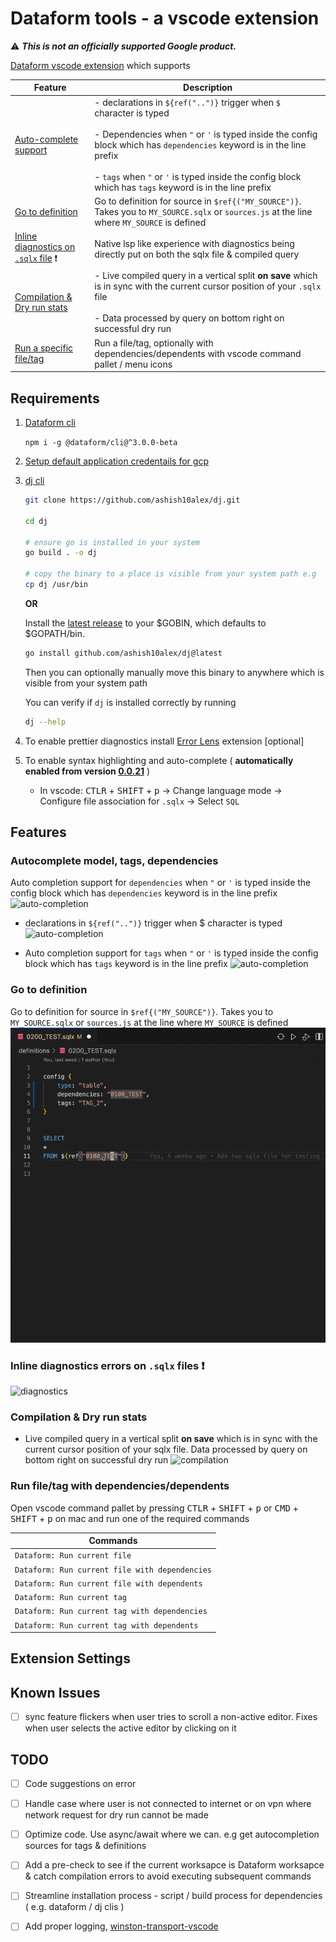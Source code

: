 # Dataform tools - a vscode extension

⚠️ ***This is not an officially supported Google product.***


[Dataform vscode extension](https://marketplace.visualstudio.com/items?itemName=ashishalex.dataform-lsp-vscode) which supports


| Feature | Description |
|---------|-------------|
| [Auto-complete support](#autocomplete) | - declarations in `${ref("..")}` trigger when `$` character is typed <br><br> - Dependencies when `"` or `'` is typed inside the config block which has `dependencies` keyword is in the line prefix <br><br> - `tags` when `"` or `'` is typed inside the config block which has `tags` keyword is in the line prefix |
| [Go to definition](#definition) | Go to definition for source in `$ref{("MY_SOURCE")}`. Takes you to `MY_SOURCE.sqlx` or `sources.js` at the line where `MY_SOURCE` is defined |
| [Inline diagnostics on `.sqlx` file](#diagnostics) ❗ | Native lsp like experience with diagnostics being directly put on both the sqlx file & compiled query |
| [Compilation & Dry run stats](#compilation) | - Live compiled query in a vertical split **on save** which is in sync with the current cursor position of your `.sqlx` file <br><br> - Data processed by query on bottom right on successful dry run |
| [Run a specific file/tag](#filetagruns) | Run a file/tag, optionally with dependencies/dependents with vscode command pallet / menu icons |


## Requirements

1. [Dataform cli](https://cloud.google.com/dataform/docs/use-dataform-cli)

   `npm i -g @dataform/cli@^3.0.0-beta`

2. [Setup default application credentails for gcp](https://cloud.google.com/docs/authentication/provide-credentials-adc)

3. [dj cli](https://github.com/ashish10alex/dj)

   ```bash
   git clone https://github.com/ashish10alex/dj.git

   cd dj

   # ensure go is installed in your system
   go build . -o dj

   # copy the binary to a place is visible from your system path e.g
   cp dj /usr/bin
   ```

   **OR**

   Install the [latest release](https://github.com/ashish10alex/dj/releases) to your $GOBIN, which defaults to $GOPATH/bin.

    ```bash
    go install github.com/ashish10alex/dj@latest
    ```
    Then you can optionally manually move this binary to anywhere which is visible from your system path

    You can verify if `dj` is installed correctly by running
    ```bash
    dj --help
    ```

4. To enable prettier diagnostics install [Error Lens](https://marketplace.visualstudio.com/items?itemName=usernamehw.errorlens) extension [optional]

5. To enable syntax highlighting and auto-complete ( **automatically enabled from version [0.0.21](https://github.com/ashish10alex/vscode-dataform-tools/releases/tag/v0.0.21)** )
   * In vscode: <kbd>CTLR</kbd> + <kbd>SHIFT</kbd> + <kbd>p</kbd> -> Change language mode -> Configure file association for `.sqlx` -> Select `SQL`


## Features

### <a id="autocomplete">Autocomplete model, tags, dependencies</a>

Auto completion support for `dependencies` when `"` or `'` is typed inside the config block which has `dependencies` keyword is in the line prefix
![auto-completion](media/images/dependencies_autocompletion.gif)

* declarations in `${ref("..")}` trigger when <kdb>$<kdb> character is typed
![auto-completion](media/images/sources_autocompletion.gif)

* Auto completion support for `tags` when `"` or `'` is typed inside the config block which has `tags` keyword is in the line prefix
![auto-completion](media/images/tags_autocompletion.gif)


### <a id="definition">Go to definition</a>
Go to definition for source in `$ref{("MY_SOURCE")}`. Takes you to `MY_SOURCE.sqlx` or `sources.js` at the line where `MY_SOURCE` is defined
![go-to-definition](media/images/go_to_definition.gif)


### <a id="diagnostics">Inline diagnostics errors on `.sqlx` files ❗</a>
![diagnostics](media/images/diagnostics.gif)


### <a id="compilation">Compilation & Dry run stats</a>
* Live compiled query in a vertical split **on save** which is in sync with the current cursor position of your sqlx file. Data processed by query on bottom right on successful dry run
![compilation](media/images/compilation.gif)


### <a id="filetagruns">Run file/tag with dependencies/dependents</a>

Open vscode command pallet by pressing <kbd>CTLR</kbd> + <kbd>SHIFT</kbd> + <kbd>p</kbd> or <kbd>CMD</kbd> + <kbd>SHIFT</kbd> + <kbd>p</kbd> on mac and run one of the required commands

| Commands                                             |
|------------------------------------------------------|
| `Dataform: Run current file`                           |
| `Dataform: Run current file with dependencies`         |
| `Dataform: Run current file with dependents`           |
| `Dataform: Run current tag`                            |
| `Dataform: Run current tag with dependencies`          |
| `Dataform: Run current tag with dependents`            |



## Extension Settings


## Known Issues

- [ ] sync feature flickers when user tries to scroll a non-active editor. Fixes when user selects the active editor by clicking on it

## TODO

- [ ] Code suggestions on error
- [ ] Handle case where user is not connected to internet or on vpn where network request for dry run cannot be made
- [ ] Optimize code. Use async/await where we can. e.g get autocompletion sources for tags & definitions
- [ ] Add a pre-check to see if the current worksapce is Dataform worksapce & catch compilation errors to avoid executing subsequent commands
- [ ] Streamline installation process - script / build process for dependencies ( e.g. dataform / dj clis )
- [ ] Add proper logging, [winston-transport-vscode](https://github.com/loderunner/winston-transport-vscode)


